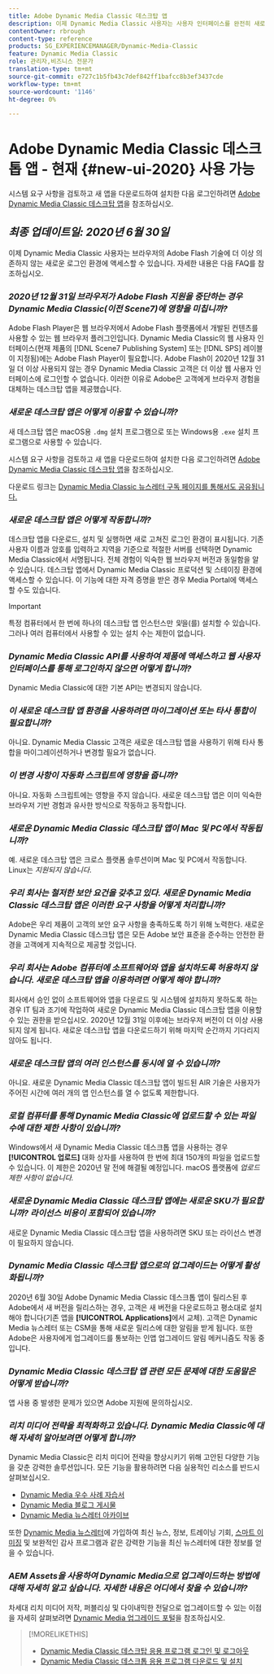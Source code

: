 ```yaml
---
title: Adobe Dynamic Media Classic 데스크탑 앱
description: 이제 Dynamic Media Classic 사용자는 사용자 인터페이스를 완전히 새로 고칠 수 있습니다. 이 경험은 중요한 리소스의 링크가 있는 업데이트된 로그인을 제공하며 이 업데이트는 더 이상 브라우저의 Adobe Flash 기술에 의존하지 않습니다.
contentOwner: rbrough
content-type: reference
products: SG_EXPERIENCEMANAGER/Dynamic-Media-Classic
feature: Dynamic Media Classic
role: 관리자,비즈니스 전문가
translation-type: tm+mt
source-git-commit: e727c1b5fb43c7def842ff1bafcc8b3ef3437cde
workflow-type: tm+mt
source-wordcount: '1146'
ht-degree: 0%

---
```



# Adobe Dynamic Media Classic 데스크톱 앱 - 현재 {#new-ui-2020} 사용 가능

시스템 요구 사항을 검토하고 새 앱을 다운로드하여 설치한 다음 로그인하려면 [Adobe Dynamic Media Classic 데스크탑 앱](/help/dynamic-media-classic-desktop-app.md)을 참조하십시오.

## _최종 업데이트일: 2020년 6월 30일_

이제 Dynamic Media Classic 사용자는 브라우저의 Adobe Flash 기술에 더 이상 의존하지 않는 새로운 로그인 환경에 액세스할 수 있습니다. 자세한 내용은 다음 FAQ를 참조하십시오.

### **_2020년 12월 31일 브라우저가 Adobe Flash 지원을 중단하는 경우 Dynamic Media Classic(이전 Scene7)에 영향을 미칩니까?_**

Adobe Flash Player은 웹 브라우저에서 Adobe Flash 플랫폼에서 개발된 컨텐츠를 사용할 수 있는 웹 브라우저 플러그인입니다. Dynamic Media Classic의 웹 사용자 인터페이스(현재 제품의 [!DNL Scene7 Publishing System] 또는 [!DNL SPS] 레이블이 지정됨)에는 Adobe Flash Player이 필요합니다. Adobe Flash이 2020년 12월 31일 더 이상 사용되지 않는 경우 Dynamic Media Classic 고객은 더 이상 웹 사용자 인터페이스에 로그인할 수 없습니다. 이러한 이유로 Adobe은 고객에게 브라우저 경험을 대체하는 데스크탑 앱을 제공했습니다.

### **_새로운 데스크탑 앱은 어떻게 이용할 수 있습니까?_**

새 데스크탑 앱은 macOS용 `.dmg` 설치 프로그램으로 또는 Windows용 `.exe` 설치 프로그램으로 사용할 수 있습니다.

시스템 요구 사항을 검토하고 새 앱을 다운로드하여 설치한 다음 로그인하려면 [Adobe Dynamic Media Classic 데스크탑 앱](/help/dynamic-media-classic-desktop-app.md)을 참조하십시오.

다운로드 링크는 [Dynamic Media Classic 뉴스레터 구독 페이지를 통해서도 공유됩니다.](https://www.adobe.com/subscription/dynamic-media-newsletter.html)

### **_새로운 데스크탑 앱은 어떻게 작동합니까?_**

데스크탑 앱을 다운로드, 설치 및 실행하면 새로 고쳐진 로그인 환경이 표시됩니다. 기존 사용자 이름과 암호를 입력하고 지역을 기준으로 적절한 서버를 선택하면 Dynamic Media Classic에서 서명됩니다. 전체 경험이 익숙한 웹 브라우저 버전과 동일함을 알 수 있습니다. 데스크탑 앱에서 Dynamic Media Classic 프로덕션 및 스테이징 환경에 액세스할 수 있습니다. 이 기능에 대한 자격 증명을 받은 경우 Media Portal에 액세스할 수도 있습니다.

>[!IMPORTANT]
>
>특정 컴퓨터에서 한 번에 하나의 데스크탑 앱 인스턴스만 *및*&#x200B;을(를) 설치할 수 있습니다. 그러나 여러 컴퓨터에서 사용할 수 있는 설치 수는 제한이 없습니다.

### **_Dynamic Media Classic API를 사용하여 제품에 액세스하고 웹 사용자 인터페이스를 통해 로그인하지 않으면 어떻게 합니까?_**

Dynamic Media Classic에 대한 기본 API는 변경되지 않습니다.

### **_이 새로운 데스크탑 앱 환경을 사용하려면 마이그레이션 또는 타사 통합이 필요합니까?_**

아니요. Dynamic Media Classic 고객은 새로운 데스크탑 앱을 사용하기 위해 타사 통합을 마이그레이션하거나 변경할 필요가 없습니다.

### **_이 변경 사항이 자동화 스크립트에 영향을 줍니까?_**

아니요. 자동화 스크립트에는 영향을 주지 않습니다. 새로운 데스크탑 앱은 이미 익숙한 브라우저 기반 경험과 유사한 방식으로 작동하고 동작합니다.

### **_새로운 Dynamic Media Classic 데스크탑 앱이 Mac 및 PC에서 작동됩니까?_**

예. 새로운 데스크탑 앱은 크로스 플랫폼 솔루션이며 Mac 및 PC에서 작동합니다. Linux는 *지원되지 않습니다*.

### **_우리 회사는 철저한 보안 요건을 갖추고 있다. 새로운 Dynamic Media Classic 데스크탑 앱은 이러한 요구 사항을 어떻게 처리합니까?_**

Adobe은 우리 제품이 고객의 보안 요구 사항을 충족하도록 하기 위해 노력한다. 새로운 Dynamic Media Classic 데스크탑 앱은 모든 Adobe 보안 표준을 준수하는 안전한 환경을 고객에게 지속적으로 제공할 것입니다.

### **_우리 회사는 Adobe 컴퓨터에 소프트웨어와 앱을 설치하도록 허용하지 않습니다. 새로운 데스크탑 앱을 이용하려면 어떻게 해야 합니까?_**

회사에서 승인 없이 소프트웨어와 앱을 다운로드 및 시스템에 설치하지 못하도록 하는 경우 IT 팀과 조기에 작업하여 새로운 Dynamic Media Classic 데스크탑 앱을 이용할 수 있는 권한을 받으십시오. 2020년 12월 31일 이후에는 브라우저 버전이 더 이상 사용되지 않게 됩니다. 새로운 데스크탑 앱을 다운로드하기 위해 마지막 순간까지 기다리지 않아도 됩니다.

### **_새로운 데스크탑 앱의 여러 인스턴스를 동시에 열 수 있습니까?_**

아니요. 새로운 Dynamic Media Classic 데스크탑 앱이 빌드된 AIR 기술은 사용자가 주어진 시간에 여러 개의 앱 인스턴스를 열 수 없도록 제한합니다.

### **_로컬 컴퓨터를 통해 Dynamic Media Classic에 업로드할 수 있는 파일 수에 대한 제한 사항이 있습니까?_**

Windows에서 새 Dynamic Media Classic 데스크톱 앱을 사용하는 경우 **[!UICONTROL 업로드]** 대화 상자를 사용하여 한 번에 최대 150개의 파일을 업로드할 수 있습니다. 이 제한은 2020년 말 전에 해결될 예정입니다. macOS 플랫폼에 *업로드 제한 사항이 없습니다.*

### **_새로운 Dynamic Media Classic 데스크탑 앱에는 새로운 SKU가 필요합니까? 라이선스 비용이 포함되어 있습니까?_**

새로운 Dynamic Media Classic 데스크탑 앱을 사용하려면 SKU 또는 라이선스 변경이 필요하지 않습니다.

### **_Dynamic Media Classic 데스크탑 앱으로의 업그레이드는 어떻게 활성화됩니까?_**

2020년 6월 30일 Adobe Dynamic Media Classic 데스크톱 앱이 릴리스된 후 Adobe에서 새 버전을 릴리스하는 경우, 고객은 새 버전을 다운로드하고 평소대로 설치해야 합니다(기존 앱을 **[!UICONTROL Applications]**&#x200B;에서 교체). 고객은 Dynamic Media 뉴스레터 또는 CSM을 통해 새로운 릴리스에 대한 알림을 받게 됩니다. 또한 Adobe은 사용자에게 업그레이드를 통보하는 인앱 업그레이드 알림 메커니즘도 작동 중입니다.

### **_Dynamic Media Classic 데스크탑 앱 관련 모든 문제에 대한 도움말은 어떻게 받습니까?_**

앱 사용 중 발생한 문제가 있으면 Adobe 지원에 문의하십시오.

### **_리치 미디어 전략을 최적화하고 있습니다. Dynamic Media Classic에 대해 자세히 알아보려면 어떻게 합니까?_**

Dynamic Media Classic은 리치 미디어 전략을 향상시키기 위해 고안된 다양한 기능을 갖춘 강력한 솔루션입니다. 모든 기능을 활용하려면 다음 실용적인 리소스를 반드시 살펴보십시오.

* [Dynamic Media 우수 사례 자습서](https://experienceleague.adobe.com/docs/experience-manager-learn/dynamic-media-classic-tutorial/overview.html)
* [Dynamic Media 블로그 게시물](https://theblog.adobe.com/tag/dynamic-media/)
* [Dynamic Media 뉴스레터 아카이브](https://experienceleague.adobe.com/docs/dynamic-media-classic/using/dynamic-media-newsletter.html)

또한 [Dynamic Media 뉴스레터](https://www.adobe.com/subscription/dynamic-media-newsletter.html)에 가입하여 최신 뉴스, 정보, 트레이닝 기회, [스마트 이미징](https://experienceleague.adobe.com/docs/experience-manager-65/assets/dynamic/imaging-faq.html#dynamic) 및 보완적인 감사 프로그램과 같은 강력한 기능을 최신 뉴스레터에 대한 정보를 얻을 수 있습니다.

### **_AEM Assets을 사용하여 Dynamic Media으로 업그레이드하는 방법에 대해 자세히 알고 싶습니다. 자세한 내용은 어디에서 찾을 수 있습니까?_**

차세대 리치 미디어 저작, 퍼블리싱 및 다이내믹한 전달으로 업그레이드할 수 있는 이점을 자세히 살펴보려면 [Dynamic Media 업그레이드 포털](http://exploreadobe.com/dynamic-media-upgrade/)을 참조하십시오.

>[!MORELIKETHIS]
>
>* [Dynamic Media Classic 데스크탑 응용 프로그램 로그인 및 로그아웃](/help/signing-out.md)
>* [Dynamic Media Classic 데스크톱 응용 프로그램 다운로드 및 설치](/help/dynamic-media-classic-desktop-app.md)



<!-- SAVE - OLD LINK TO BEST PRACTICES GUIDE IN PDF https://www.adobe.com/content/dam/www/us/en/marketing/experience-manager-assets/dynamic-media/adobe-dynamic-media-classic-best-practices-guide.pdf -->


